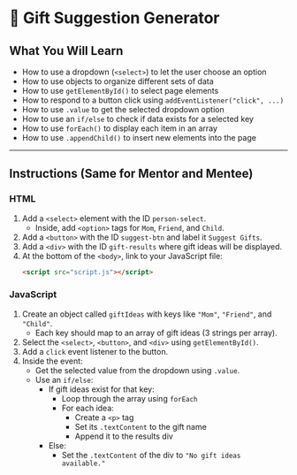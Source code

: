 # 🎁 Gift Suggestion Generator

## What You Will Learn

- How to use a dropdown (`<select>`) to let the user choose an option
- How to use objects to organize different sets of data
- How to use `getElementById()` to select page elements
- How to respond to a button click using `addEventListener("click", ...)`
- How to use `.value` to get the selected dropdown option
- How to use an `if/else` to check if data exists for a selected key
- How to use `forEach()` to display each item in an array
- How to use `.appendChild()` to insert new elements into the page

---

## Instructions (Same for Mentor and Mentee)

### HTML

1. Add a `<select>` element with the ID `person-select`.
   - Inside, add `<option>` tags for `Mom`, `Friend`, and `Child`.
2. Add a `<button>` with the ID `suggest-btn` and label it `Suggest Gifts`.
3. Add a `<div>` with the ID `gift-results` where gift ideas will be displayed.
4. At the bottom of the `<body>`, link to your JavaScript file:
   ```html
   <script src="script.js"></script>
   ```

### JavaScript

1. Create an object called `giftIdeas` with keys like `"Mom"`, `"Friend"`, and `"Child"`.
   - Each key should map to an array of gift ideas (3 strings per array).
2. Select the `<select>`, `<button>`, and `<div>` using `getElementById()`.
3. Add a `click` event listener to the button.
4. Inside the event:
   - Get the selected value from the dropdown using `.value`.
   - Use an `if/else`:
     - If gift ideas exist for that key:
       - Loop through the array using `forEach`
       - For each idea:
         - Create a `<p>` tag
         - Set its `.textContent` to the gift name
         - Append it to the results div
     - Else:
       - Set the `.textContent` of the div to `"No gift ideas available."`
